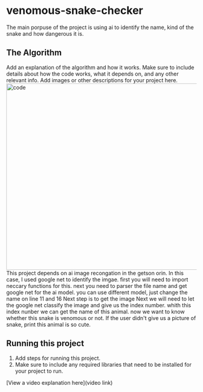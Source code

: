 # venomous-snake-checker
The main porpuse of the project is using ai to identify the name, kind of the snake and how dangerous it is.
 

## The Algorithm

Add an explanation of the algorithm and how it works. Make sure to include details about how the code works, what it depends on, and any other relevant info. Add images or other descriptions for your project here. 
<img width="661" height="493" alt="code" src="https://github.com/user-attachments/assets/28d8e8bf-bb58-4604-b58e-22dde87458dc" />
This project depends on ai image recongation in the getson orin. In this case, I used google net to identify the imgae.
first you will need to import neccary functions for this.
next you need to parser the file name and get google net for the ai model. you can use different model, just change the name on line 11 and 16
Next step is to get the image 
Next we will need to let the google net classify the image and give us the index number. whith this index nunber we can get the name of this animal. 
now we want to know whether this snake is venomous or not.
If the user didn't give us a picture of snake, print this animal is so cute.

## Running this project

1. Add steps for running this project.
2. Make sure to include any required libraries that need to be installed for your project to run.


[View a video explanation here](video link)
